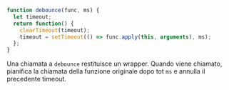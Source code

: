 ```js demo
function debounce(func, ms) {
  let timeout;
  return function() {
    clearTimeout(timeout);
    timeout = setTimeout(() => func.apply(this, arguments), ms);
  };
}

```

Una chiamata a `debounce` restituisce un wrapper. Quando viene chiamato, pianifica la chiamata della funzione originale dopo tot `ms` e annulla il precedente timeout.

